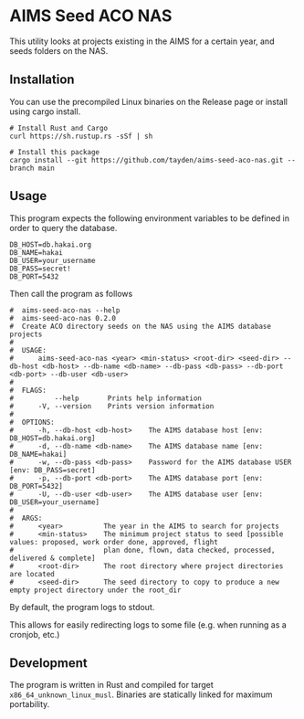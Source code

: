 # AIMS Seed ACO NAS

This utility looks at projects existing in the AIMS for a certain year, and seeds folders on the NAS.

## Installation

You can use the precompiled Linux binaries on the Release page or install using cargo install.

```shell
# Install Rust and Cargo
curl https://sh.rustup.rs -sSf | sh

# Install this package
cargo install --git https://github.com/tayden/aims-seed-aco-nas.git --branch main
```

## Usage

This program expects the following environment variables to be defined in order to query the database.

```dotenv
DB_HOST=db.hakai.org
DB_NAME=hakai
DB_USER=your_username
DB_PASS=secret!
DB_PORT=5432
```

Then call the program as follows

```shell
#  aims-seed-aco-nas --help
#  aims-seed-aco-nas 0.2.0
#  Create ACO directory seeds on the NAS using the AIMS database projects
#  
#  USAGE:
#      aims-seed-aco-nas <year> <min-status> <root-dir> <seed-dir> --db-host <db-host> --db-name <db-name> --db-pass <db-pass> --db-port <db-port> --db-user <db-user>
#  
#  FLAGS:
#          --help       Prints help information
#      -V, --version    Prints version information
#  
#  OPTIONS:
#      -h, --db-host <db-host>    The AIMS database host [env: DB_HOST=db.hakai.org]
#      -d, --db-name <db-name>    The AIMS database name [env: DB_NAME=hakai]
#      -w, --db-pass <db-pass>    Password for the AIMS database USER [env: DB_PASS=secret]
#      -p, --db-port <db-port>    The AIMS database port [env: DB_PORT=5432]
#      -U, --db-user <db-user>    The AIMS database user [env: DB_USER=your_username]
#  
#  ARGS:
#      <year>          The year in the AIMS to search for projects
#      <min-status>    The minimum project status to seed [possible values: proposed, work order done, approved, flight
#                      plan done, flown, data checked, processed, delivered & complete]
#      <root-dir>      The root directory where project directories are located
#      <seed-dir>      The seed directory to copy to produce a new empty project directory under the root_dir
```

By default, the program logs to stdout.

This allows for easily redirecting logs to some file (e.g. when running as a cronjob, etc.)

## Development

The program is written in Rust and compiled for target `x86_64_unknown_linux_musl`. Binaries are statically linked for
maximum portability.